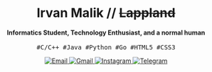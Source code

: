 <h1 align="center">Irvan Malik // <strike>Lappland</strike></h1>
<p align="center">
  <b>Informatics Student, Technology Enthusiast, and a normal human</b>
  <br>
  <br>
  <samp>#C/C++ #Java #Python #Go #HTML5 #CSS3</samp>
</p>
<p align="center">
  <a href="mailto:lappland@rape.lol">
    <img src="https://img.shields.io/badge/-Email-blue?style=for-the-badge&logo=Gmail&labelColor=2d2d2d" alt="Email">
  </a>
  <a href="mailto:irvanmalik48@gmail.com">
    <img src="https://img.shields.io/badge/-Gmail-red?style=for-the-badge&logo=Email&labelColor=2d2d2d" alt="Gmail">
  </a>
  <a href="https://www.instagram.com/irvann48_">
    <img src="https://img.shields.io/badge/-Instagram-mediumvioletred?style=for-the-badge&logo=Instagram&labelColor=2d2d2d" alt="Instagram">
  </a> 
  <a href="https://t.me/irvanmalik48">
    <img src="https://img.shields.io/badge/-Telegram-blue?style=for-the-badge&logo=Telegram&labelColor=2d2d2d" alt="Telegram">
  </a>
</p>

<!--
**irvanmalik48/irvanmalik48** is a ✨ _special_ ✨ repository because its `README.md` (this file) appears on your GitHub profile.

Here are some ideas to get you started:

- 🔭 I’m currently working on ...
- 🌱 I’m currently learning ...
- 👯 I’m looking to collaborate on ...
- 🤔 I’m looking for help with ...
- 💬 Ask me about ...
- 📫 How to reach me: ...
- 😄 Pronouns: ...
- ⚡ Fun fact: ...
-->
